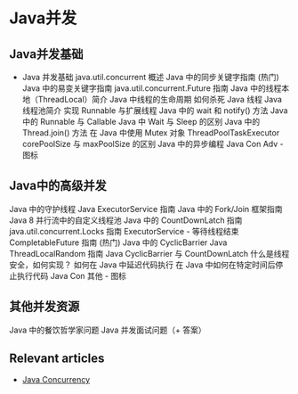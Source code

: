 # Java并发

## Java并发基础

- Java 并发基础
java.util.concurrent 概述
Java 中的同步关键字指南
(热门)
Java 中的易变关键字指南
java.util.concurrent.Future 指南
Java 中的线程本地（ThreadLocal）简介
Java 中线程的生命周期
如何杀死 Java 线程
Java 线程池简介
实现 Runnable 与扩展线程
Java 中的 wait 和 notify() 方法
Java 中的 Runnable 与 Callable
Java 中 Wait 与 Sleep 的区别
Java 中的 Thread.join() 方法
在 Java 中使用 Mutex 对象
ThreadPoolTaskExecutor corePoolSize 与 maxPoolSize 的区别
Java 中的异步编程
 Java Con Adv - 图标

## Java中的高级并发

Java 中的守护线程
Java ExecutorService 指南
Java 中的 Fork/Join 框架指南
Java 8 并行流中的自定义线程池
Java 中的 CountDownLatch 指南
java.util.concurrent.Locks 指南
ExecutorService - 等待线程结束
CompletableFuture 指南
(热门)
Java 中的 CyclicBarrier
Java ThreadLocalRandom 指南
Java CyclicBarrier 与 CountDownLatch
什么是线程安全，如何实现？
如何在 Java 中延迟代码执行
在 Java 中如何在特定时间后停止执行代码
 Java Con 其他 - 图标

## 其他并发资源

Java 中的餐饮哲学家问题
Java 并发面试问题（+ 答案）

## Relevant articles

- [Java Concurrency](https://www.baeldung.com/java-concurrency)
